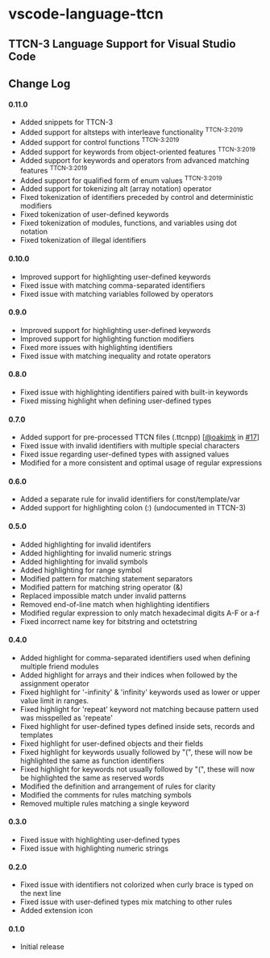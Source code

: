 # vscode-language-ttcn
## TTCN-3 Language Support for Visual Studio Code
## Change Log

#### 0.11.0
- Added snippets for TTCN-3
- Added support for altsteps with interleave functionality <sup>TTCN-3:2019</sup>
- Added support for control functions <sup>TTCN-3:2019</sup>
- Added support for keywords from object-oriented features <sup>TTCN-3:2019</sup>
- Added support for keywords and operators from advanced matching features <sup>TTCN-3:2019</sup>
- Added support for qualified form of enum values <sup>TTCN-3:2019</sup>
- Added support for tokenizing alt (array notation) operator
- Fixed tokenization of identifiers preceded by control and deterministic modifiers
- Fixed tokenization of user-defined keywords
- Fixed tokenization of modules, functions, and variables using dot notation
- Fixed tokenization of illegal identifiers

#### 0.10.0
- Improved support for highlighting user-defined keywords
- Fixed issue with matching comma-separated identifiers
- Fixed issue with matching variables followed by operators

#### 0.9.0
- Improved support for highlighting user-defined keywords
- Improved support for highlighting function modifiers
- Fixed more issues with highlighting identifiers
- Fixed issue with matching inequality and rotate operators

#### 0.8.0
- Fixed issue with highlighting identifiers paired with built-in keywords
- Fixed missing highlight when defining user-defined types

#### 0.7.0
- Added support for pre-processed TTCN files (.ttcnpp) \[[@oakimk](https://github.com/oakimk) in [#17](https://github.com/ealap/vscode-language-ttcn/pull/17)\]
- Fixed issue with invalid identifiers with multiple special characters
- Fixed issue regarding user-defined types with assigned values
- Modified for a more consistent and optimal usage of regular expressions

#### 0.6.0
- Added a separate rule for invalid identifiers for const/template/var
- Added support for highlighting colon (:) (undocumented in TTCN-3)

#### 0.5.0
- Added highlighting for invalid identifers
- Added highlighting for invalid numeric strings
- Added highlighting for invalid symbols
- Added highlighting for range symbol
- Modified pattern for matching statement separators
- Modified pattern for matching string operator (&)
- Replaced impossible match under invalid patterns
- Removed end-of-line match when highlighting identifiers
- Modified regular expression to only match hexadecimal digits A-F or a-f
- Fixed incorrect name key for bitstring and octetstring

#### 0.4.0
- Added highlight for comma-separated identifiers used when defining multiple friend modules
- Added highlight for arrays and their indices when followed by the assignment operator
- Fixed highlight for '-infinity' & 'infinity' keywords used as lower or upper value limit in ranges.
- Fixed highlight for 'repeat' keyword not matching because pattern used was misspelled as 'repeate'
- Fixed highlight for user-defined types defined inside sets, records and templates
- Fixed highlight for user-defined objects and their fields
- Fixed highlight for keywords usually followed by "(", these will now be highlighted the same as function identifiers
- Fixed highlight for keywords not usually followed by "(", these will now be highlighted the same as reserved words
- Modified the definition and arrangement of rules for clarity
- Modified the comments for rules matching symbols
- Removed multiple rules matching a single keyword

#### 0.3.0
- Fixed issue with highlighting user-defined types
- Fixed issue with highlighting numeric strings

#### 0.2.0
- Fixed issue with identifiers not colorized when curly brace is typed on the next line
- Fixed issue with user-defined types mix matching to other rules
- Added extension icon

#### 0.1.0
- Initial release
